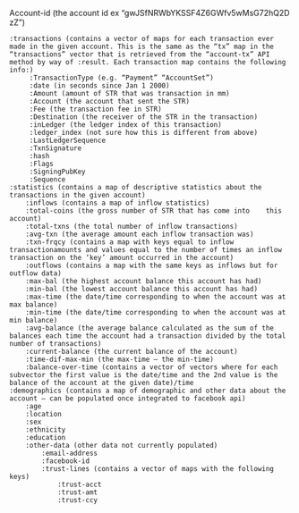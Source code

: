 <p>Account-id (the account id ex “gwJSfNRWbYKSSF4Z6GWfv5wMsG72hQ2D
zZ”)</p>
<pre><code>:transactions (contains a vector of maps for each transaction ever made in the given account. This is the same as the “tx” map in the “transactions” vector that is retrieved from the “account-tx” API method by way of :result. Each transaction map contains the following info:)
     :TransactionType (e.g. “Payment” “AccountSet”)
     :date (in seconds since Jan 1 2000)
     :Amount (amount of STR that was transaction in mm)
     :Account (the account that sent the STR)
     :Fee (the transaction fee in STR)
     :Destination (the receiver of the STR in the transaction)
     :inLedger (the ledger index of this transaction)
     :ledger_index (not sure how this is different from above)
     :LastLedgerSequence
     :TxnSignature
     :hash
     :Flags
     :SigningPubKey
     :Sequence
:statistics (contains a map of descriptive statistics about the transactions in the given account)
    :inflows (contains a map of inflow statistics)
    :total-coins (the gross number of STR that has come into    this account)
    :total-txns (the total number of inflow transactions)
    :avg-txn (the average amount each inflow transaction was)
    :txn-frqcy (contains a map with keys equal to inflow transactionamounts and values equal to the number of times an inflow transaction on the ‘key’ amount occurred in the account)
    :outflows (contains a map with the same keys as inflows but for outflow data)
    :max-bal (the highest account balance this account has had)
    :min-bal (the lowest account balance this account has had)
    :max-time (the date/time corresponding to when the account was at max balance)
    :min-time (the date/time corresponding to when the account was at min balance)
    :avg-balance (the average balance calculated as the sum of the balances each time the account had a transaction divided by the total number of transactions)
    :current-balance (the current balance of the account)
    :time-dif-max-min (the max-time – the min-time)
    :balance-over-time (contains a vector of vectors where for each subvector the first value is the date/time and the 2nd value is the balance of the account at the given date)/time
:demographics (contains a map of demographic and other data about the  account – can be populated once integrated to facebook api)
    :age
    :location
    :sex
    :ethnicity
    :education
    :other-data (other data not currently populated)
        :email-address
        :facebook-id
        :trust-lines (contains a vector of maps with the following keys)
            :trust-acct
            :trust-amt
            :trust-ccy
</code></pre>
